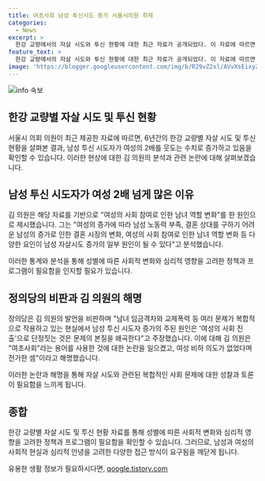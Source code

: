 ```yaml
---
title: 여초사회 남성 투신시도 증가 서울시의원 취재
categories:
  - News
excerpt: >
  한강 교량에서의 자살 시도와 투신 현황에 대한 최근 자료가 공개되었다. 이 자료에 따르면 6년간 남성 투신 시도자가 여성의 2배가 넘어서 논란이 일고 있다. 서울시 의회 의원 김기덕은 이런 변화의 이유로 여초사회와 여성의 사회 참여로 인한 남녀 역할 변화를 제시했고, 이를 해결하기 위해 여러 제안을 내놓았다. 하지만 정의당은 이 주장을 비판하며 문제의 원인을 다른 측면에서 찾아야 한다고 주장했다. 김 의원은 여성 비하 의도가 없었음을 밝히며 이에 대해 사과했다.
feature_text: >
  한강 교량에서의 자살 시도와 투신 현황에 대한 최근 자료가 공개되었다. 이 자료에 따르면 6년간 남성 투신 시도자가 여성의 2배가 넘어서 논란이 일고 있다. 서울시 의회 의원 김기덕은 이런 변화의 이유로 여초사회와 여성의 사회 참여로 인한 남녀 역할 변화를 제시했고, 이를 해결하기 위해 여러 제안을 내놓았다. 하지만 정의당은 이 주장을 비판하며 문제의 원인을 다른 측면에서 찾아야 한다고 주장했다. 김 의원은 여성 비하 의도가 없었음을 밝히며 이에 대해 사과했다.
image: 'https://blogger.googleusercontent.com/img/b/R29vZ2xl/AVvXsEixyZcFfHzMRdzZMjFBmAUKJYCLCGyLL1o632UiGVXcaFdKo_bkvkuCioo0uUKlGfBVcT3P84aROyZIXSBEx3Aw5nCQ3pTgDom1WDC4m8eifvWiAmWEEVb4x6G_l8C0QH225ldMjyaFvpxGEBGNO37VmDTDMHGhJPq73UglMfDca1-0aw/s1600/blogspot.png'
---
```


<p><img src="https://blogger.googleusercontent.com/img/b/R29vZ2xl/AVvXsEixyZcFfHzMRdzZMjFBmAUKJYCLCGyLL1o632UiGVXcaFdKo_bkvkuCioo0uUKlGfBVcT3P84aROyZIXSBEx3Aw5nCQ3pTgDom1WDC4m8eifvWiAmWEEVb4x6G_l8C0QH225ldMjyaFvpxGEBGNO37VmDTDMHGhJPq73UglMfDca1-0aw/s1600/blogspot.png" alt="info 속보" /></p>

<h2 data-ke-size="size26">한강 교량별 자살 시도 및 투신 현황</h2>

<p>서울시 의회 의원이 최근 제공한 자료에 따르면, 6년간의 한강 교량별 자살 시도 및 투신 현황을 살펴본 결과, 남성 투신 시도자가 여성의 2배를 웃도는 수치로 증가하고 있음을 확인할 수 있습니다. 이러한 현상에 대한 김 의원의 분석과 관련 논란에 대해 살펴보겠습니다.</p>

<h2 data-ke-size="size26">남성 투신 시도자가 여성 2배 넘게 많은 이유</h2>

<p>김 의원은 해당 자료를 기반으로 "여성의 사회 참여로 인한 남녀 역할 변화"를 한 원인으로 제시했습니다. 그는 "여성의 증가에 따라 남성 노동력 부족, 결혼 상대를 구하기 어려운 남성의 증가로 인한 결혼 시장의 변화, 여성의 사회 참여로 인한 남녀 역할 변화 등 다양한 요인이 남성 자살시도 증가의 일부 원인이 될 수 있다"고 분석했습니다.</p>

<p data-ke-size="size16">이러한 통계와 분석을 통해 성별에 따른 사회적 변화와 심리적 영향을 고려한 정책과 프로그램이 필요함을 인지할 필요가 있습니다.</p>

<h2 data-ke-size="size26">정의당의 비판과 김 의원의 해명</h2>

<p>정의당은 김 의원의 발언을 비판하며 "남녀 임금격차와 교제폭력 등 여러 문제가 복합적으로 작용하고 있는 현실에서 남성 투신 시도자 증가의 주된 원인은 '여성의 사회 진출'으로 단정짓는 것은 문제의 본질을 왜곡한다"고 주장했습니다. 이에 대해 김 의원은 "여초사회"라는 용어를 사용한 것에 대한 논란을 일으켰고, 여성 비하 의도가 없었다며 전가한 셈"이라고 해명했습니다.</p>

<p data-ke-size="size16">이러한 논란과 해명을 통해 자살 시도와 관련된 복합적인 사회 문제에 대한 성찰과 토론이 필요함을 느끼게 됩니다.</p>

<h2 data-ke-size="size26">종합</h2>

<p>한강 교량별 자살 시도 및 투신 현황 자료를 통해 성별에 따른 사회적 변화와 심리적 영향을 고려한 정책과 프로그램이 필요함을 확인할 수 있습니다. 그러므로, 남성과 여성의 사회적 현실과 심리적 안녕을 고려한 다양한 접근 방식이 요구됨을 깨닫게 됩니다.</p>
유용한 생활 정보가 필요하시다면, <a href="https://qoogle.tistory.com" rel="dofollow">qoogle.tistory.com</a>


